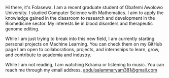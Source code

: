 Hi there, it's Folasewa. I am a recent graduate student of Obafemi Awolowo University. I studied Computer Science with Mathematics. I aim to apply the knowledge gained in the classroom to research and development in the Biomedicine sector. My interests lie in blood disorders and therapeutic genome editing.

While I am just trying to break into this new field, I am currently starting personal projects on Machine Learning. You can check them on my GitHub page
 I am open to collaborations, projects, and internships to learn, grow, and contribute to academia and industry.

While I am not reading, I am watching Kdrama or listening to music.
You can reach me through my email address, abdulsalammaryam381@gmail.com
